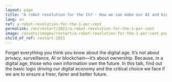 ```yaml
---
layout: page
title: "A robot revolution for the 1%? - How we can make our AI and big data future work for everyone"
lang: en
ref: a-robot-revolution-for-the-1-per-cent
permalink: /en/restart/2021/a-robot-revolution-for-the-1-per-cent
image: /assets/images/restart/a-robot-revolution-for-the-1-per-cent.png
child_of_ref: restart-2021
---
```


Forget everything you think you know about the digital age. It’s not about privacy, surveillance, AI or blockchain—it’s about ownership. Because, in a digital age, those who own information own the future. In this talk, find out the basic logic driving our digital economy and the critical choice we face if we are to ensure a freer, fairer and better future.

